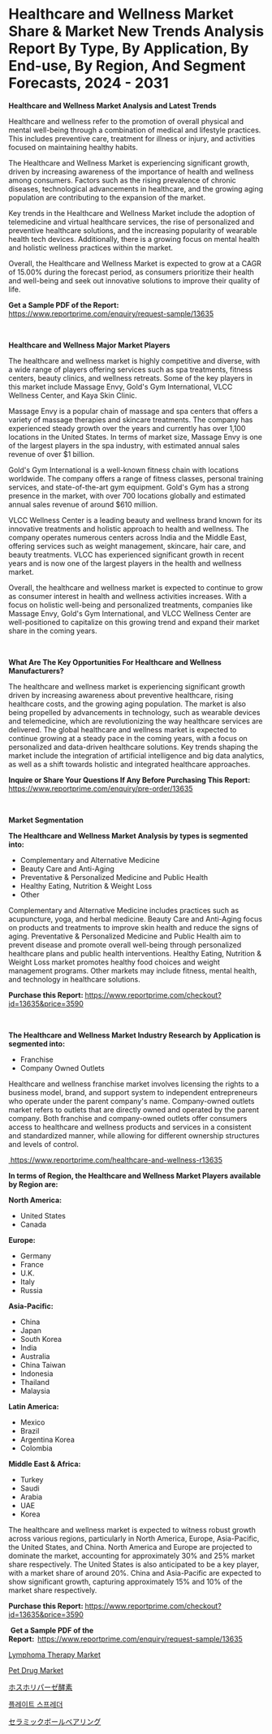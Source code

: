 <p><h1>Healthcare and Wellness Market Share & Market New Trends Analysis Report By Type, By Application, By End-use, By Region, And Segment Forecasts, 2024 - 2031</h1></p><p><strong>Healthcare and Wellness Market Analysis and Latest Trends</strong></p>
<p><p>Healthcare and wellness refer to the promotion of overall physical and mental well-being through a combination of medical and lifestyle practices. This includes preventive care, treatment for illness or injury, and activities focused on maintaining healthy habits.</p><p>The Healthcare and Wellness Market is experiencing significant growth, driven by increasing awareness of the importance of health and wellness among consumers. Factors such as the rising prevalence of chronic diseases, technological advancements in healthcare, and the growing aging population are contributing to the expansion of the market.</p><p>Key trends in the Healthcare and Wellness Market include the adoption of telemedicine and virtual healthcare services, the rise of personalized and preventive healthcare solutions, and the increasing popularity of wearable health tech devices. Additionally, there is a growing focus on mental health and holistic wellness practices within the market.</p><p>Overall, the Healthcare and Wellness Market is expected to grow at a CAGR of 15.00% during the forecast period, as consumers prioritize their health and well-being and seek out innovative solutions to improve their quality of life.</p></p>
<p><strong>Get a Sample PDF of the Report:&nbsp;</strong> <a href="https://www.reportprime.com/enquiry/request-sample/13635">https://www.reportprime.com/enquiry/request-sample/13635</a></p>
<p>&nbsp;</p>
<p><strong>Healthcare and Wellness Major Market Players</strong></p>
<p><p>The healthcare and wellness market is highly competitive and diverse, with a wide range of players offering services such as spa treatments, fitness centers, beauty clinics, and wellness retreats. Some of the key players in this market include Massage Envy, Gold's Gym International, VLCC Wellness Center, and Kaya Skin Clinic.</p><p>Massage Envy is a popular chain of massage and spa centers that offers a variety of massage therapies and skincare treatments. The company has experienced steady growth over the years and currently has over 1,100 locations in the United States. In terms of market size, Massage Envy is one of the largest players in the spa industry, with estimated annual sales revenue of over $1 billion.</p><p>Gold's Gym International is a well-known fitness chain with locations worldwide. The company offers a range of fitness classes, personal training services, and state-of-the-art gym equipment. Gold's Gym has a strong presence in the market, with over 700 locations globally and estimated annual sales revenue of around $610 million.</p><p>VLCC Wellness Center is a leading beauty and wellness brand known for its innovative treatments and holistic approach to health and wellness. The company operates numerous centers across India and the Middle East, offering services such as weight management, skincare, hair care, and beauty treatments. VLCC has experienced significant growth in recent years and is now one of the largest players in the health and wellness market.</p><p>Overall, the healthcare and wellness market is expected to continue to grow as consumer interest in health and wellness activities increases. With a focus on holistic well-being and personalized treatments, companies like Massage Envy, Gold's Gym International, and VLCC Wellness Center are well-positioned to capitalize on this growing trend and expand their market share in the coming years.</p></p>
<p>&nbsp;</p>
<p><strong>What Are The Key Opportunities For Healthcare and Wellness Manufacturers?</strong></p>
<p><p>The healthcare and wellness market is experiencing significant growth driven by increasing awareness about preventive healthcare, rising healthcare costs, and the growing aging population. The market is also being propelled by advancements in technology, such as wearable devices and telemedicine, which are revolutionizing the way healthcare services are delivered. The global healthcare and wellness market is expected to continue growing at a steady pace in the coming years, with a focus on personalized and data-driven healthcare solutions. Key trends shaping the market include the integration of artificial intelligence and big data analytics, as well as a shift towards holistic and integrated healthcare approaches.</p></p>
<p><strong>Inquire or Share Your Questions If Any Before Purchasing This Report:</strong> <a href="https://www.reportprime.com/enquiry/pre-order/13635">https://www.reportprime.com/enquiry/pre-order/13635</a></p>
<p>&nbsp;</p>
<p><strong>Market Segmentation</strong></p>
<p><strong>The Healthcare and Wellness Market Analysis by types is segmented into:</strong></p>
<p><ul><li>Complementary and Alternative Medicine</li><li>Beauty Care and Anti-Aging</li><li>Preventative & Personalized Medicine and Public Health</li><li>Healthy Eating, Nutrition & Weight Loss</li><li>Other</li></ul></p>
<p><p>Complementary and Alternative Medicine includes practices such as acupuncture, yoga, and herbal medicine. Beauty Care and Anti-Aging focus on products and treatments to improve skin health and reduce the signs of aging. Preventative & Personalized Medicine and Public Health aim to prevent disease and promote overall well-being through personalized healthcare plans and public health interventions. Healthy Eating, Nutrition & Weight Loss market promotes healthy food choices and weight management programs. Other markets may include fitness, mental health, and technology in healthcare solutions.</p></p>
<p><strong>Purchase this Report:&nbsp;</strong><a href="https://www.reportprime.com/checkout?id=13635&price=3590">https://www.reportprime.com/checkout?id=13635&price=3590</a></p>
<p>&nbsp;</p>
<p><strong>The Healthcare and Wellness Market Industry Research by Application is segmented into:</strong></p>
<p><ul><li>Franchise</li><li>Company Owned Outlets</li></ul></p>
<p><p>Healthcare and wellness franchise market involves licensing the rights to a business model, brand, and support system to independent entrepreneurs who operate under the parent company's name. Company-owned outlets market refers to outlets that are directly owned and operated by the parent company. Both franchise and company-owned outlets offer consumers access to healthcare and wellness products and services in a consistent and standardized manner, while allowing for different ownership structures and levels of control.</p></p>
<p><a href="https://www.reportprime.com/healthcare-and-wellness-r13635">&nbsp;https://www.reportprime.com/healthcare-and-wellness-r13635</a></p>
<p><strong>In terms of Region, the Healthcare and Wellness Market Players available by Region are:</strong></p>
<p>
    <p> <strong> North America: </strong>
        <ul>
            <li>United States</li>
            <li>Canada</li>
        </ul>
        </p> 
    <p> <strong> Europe: </strong>
        <ul>
            <li>Germany</li>
            <li>France</li>
            <li>U.K.</li>
            <li>Italy</li>
            <li>Russia</li>
        </ul>
        </p> 
    <p> <strong> Asia-Pacific: </strong>
        <ul>
            <li>China</li>
            <li>Japan</li>
            <li>South Korea</li>
            <li>India</li>
            <li>Australia</li>
            <li>China Taiwan</li>
            <li>Indonesia</li>
            <li>Thailand</li>
            <li>Malaysia</li>
        </ul>
        </p> 
    <p> <strong> Latin America: </strong>
        <ul>
            <li>Mexico</li>
            <li>Brazil</li>
            <li>Argentina Korea</li>
            <li>Colombia</li>
        </ul>
        </p> 
    <p> <strong> Middle East & Africa: </strong>
        <ul>
            <li>Turkey</li>
            <li>Saudi</li>
            <li>Arabia</li>
            <li>UAE</li>
            <li>Korea</li>
        </ul>
    </p>
    </p>
<p><p>The healthcare and wellness market is expected to witness robust growth across various regions, particularly in North America, Europe, Asia-Pacific, the United States, and China. North America and Europe are projected to dominate the market, accounting for approximately 30% and 25% market share respectively. The United States is also anticipated to be a key player, with a market share of around 20%. China and Asia-Pacific are expected to show significant growth, capturing approximately 15% and 10% of the market share respectively.</p></p>
<p><strong>Purchase this Report: </strong><a href="https://www.reportprime.com/checkout?id=13635&price=3590">https://www.reportprime.com/checkout?id=13635&price=3590</a></p>
<p>&nbsp;<strong>Get a Sample PDF of the Report:&nbsp;&nbsp;</strong><a href="https://www.reportprime.com/enquiry/request-sample/13635">https://www.reportprime.com/enquiry/request-sample/13635</a></p>
<p><strong></strong></p>
<p><p><a href="https://github.com/lubmix/Market-Research-Report-List-2/blob/main/lymphoma-therapy-market.md">Lymphoma Therapy Market</a></p><p><a href="https://github.com/Hazelklievgspy6vdcsmu106w/Market-Research-Report-List-2/blob/main/pet-drug-market.md">Pet Drug Market</a></p><p><a href="https://github.com/lrlmopnhwd79300/Market-Research-Report-List-1/blob/main/937132624629.md">ホスホリパーゼ酵素</a></p><p><a href="https://github.com/GabrielBlanda5656/Market-Research-Report-List-1/blob/main/153838922662.md">플레이트 스프레더</a></p><p><a href="https://github.com/EstelWisozk1/Market-Research-Report-List-1/blob/main/224478924630.md">セラミックボールベアリング</a></p></p>